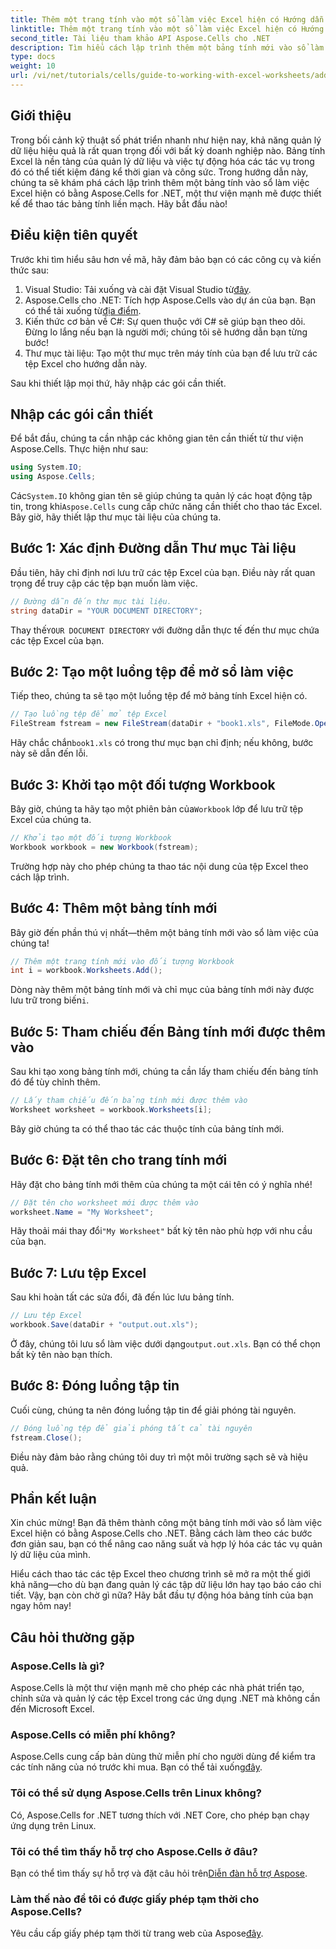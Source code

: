 ```yaml
---
title: Thêm một trang tính vào một sổ làm việc Excel hiện có Hướng dẫn C#
linktitle: Thêm một trang tính vào một sổ làm việc Excel hiện có Hướng dẫn C#
second_title: Tài liệu tham khảo API Aspose.Cells cho .NET
description: Tìm hiểu cách lập trình thêm một bảng tính mới vào sổ làm việc Excel hiện có bằng Aspose.Cells cho .NET. Hướng dẫn từng bước này bao gồm cách lưu sổ làm việc đã sửa đổi, giúp các nhà phát triển dễ dàng thực hiện.
type: docs
weight: 10
url: /vi/net/tutorials/cells/guide-to-working-with-excel-worksheets/adding-worksheet-to-existing-excel-workbook-csharp-tutorial/
---
```

## Giới thiệu

Trong bối cảnh kỹ thuật số phát triển nhanh như hiện nay, khả năng quản lý dữ liệu hiệu quả là rất quan trọng đối với bất kỳ doanh nghiệp nào. Bảng tính Excel là nền tảng của quản lý dữ liệu và việc tự động hóa các tác vụ trong đó có thể tiết kiệm đáng kể thời gian và công sức. Trong hướng dẫn này, chúng ta sẽ khám phá cách lập trình thêm một bảng tính vào sổ làm việc Excel hiện có bằng Aspose.Cells for .NET, một thư viện mạnh mẽ được thiết kế để thao tác bảng tính liền mạch. Hãy bắt đầu nào!

## Điều kiện tiên quyết

Trước khi tìm hiểu sâu hơn về mã, hãy đảm bảo bạn có các công cụ và kiến thức sau:

1.  Visual Studio: Tải xuống và cài đặt Visual Studio từ[đây](https://visualstudio.microsoft.com/vs/).
2. Aspose.Cells cho .NET: Tích hợp Aspose.Cells vào dự án của bạn. Bạn có thể tải xuống từ[địa điểm](https://releases.aspose.com/cells/net/).
3. Kiến thức cơ bản về C#: Sự quen thuộc với C# sẽ giúp bạn theo dõi. Đừng lo lắng nếu bạn là người mới; chúng tôi sẽ hướng dẫn bạn từng bước!
4. Thư mục tài liệu: Tạo một thư mục trên máy tính của bạn để lưu trữ các tệp Excel cho hướng dẫn này.

Sau khi thiết lập mọi thứ, hãy nhập các gói cần thiết.

## Nhập các gói cần thiết

Để bắt đầu, chúng ta cần nhập các không gian tên cần thiết từ thư viện Aspose.Cells. Thực hiện như sau:

```csharp
using System.IO;
using Aspose.Cells;
```

 Các`System.IO` không gian tên sẽ giúp chúng ta quản lý các hoạt động tập tin, trong khi`Aspose.Cells` cung cấp chức năng cần thiết cho thao tác Excel. Bây giờ, hãy thiết lập thư mục tài liệu của chúng ta.

## Bước 1: Xác định Đường dẫn Thư mục Tài liệu

Đầu tiên, hãy chỉ định nơi lưu trữ các tệp Excel của bạn. Điều này rất quan trọng để truy cập các tệp bạn muốn làm việc.

```csharp
// Đường dẫn đến thư mục tài liệu.
string dataDir = "YOUR DOCUMENT DIRECTORY";
```

 Thay thế`YOUR DOCUMENT DIRECTORY` với đường dẫn thực tế đến thư mục chứa các tệp Excel của bạn.

## Bước 2: Tạo một luồng tệp để mở sổ làm việc

Tiếp theo, chúng ta sẽ tạo một luồng tệp để mở bảng tính Excel hiện có.

```csharp
// Tạo luồng tệp để mở tệp Excel
FileStream fstream = new FileStream(dataDir + "book1.xls", FileMode.Open);
```

 Hãy chắc chắn`book1.xls` có trong thư mục bạn chỉ định; nếu không, bước này sẽ dẫn đến lỗi.

## Bước 3: Khởi tạo một đối tượng Workbook

 Bây giờ, chúng ta hãy tạo một phiên bản của`Workbook` lớp để lưu trữ tệp Excel của chúng ta.

```csharp
// Khởi tạo một đối tượng Workbook
Workbook workbook = new Workbook(fstream);
```

Trường hợp này cho phép chúng ta thao tác nội dung của tệp Excel theo cách lập trình.

## Bước 4: Thêm một bảng tính mới

Bây giờ đến phần thú vị nhất—thêm một bảng tính mới vào sổ làm việc của chúng ta!

```csharp
// Thêm một trang tính mới vào đối tượng Workbook
int i = workbook.Worksheets.Add();
```

 Dòng này thêm một bảng tính mới và chỉ mục của bảng tính mới này được lưu trữ trong biến`i`.

## Bước 5: Tham chiếu đến Bảng tính mới được thêm vào

Sau khi tạo xong bảng tính mới, chúng ta cần lấy tham chiếu đến bảng tính đó để tùy chỉnh thêm.

```csharp
// Lấy tham chiếu đến bảng tính mới được thêm vào
Worksheet worksheet = workbook.Worksheets[i];
```

Bây giờ chúng ta có thể thao tác các thuộc tính của bảng tính mới.

## Bước 6: Đặt tên cho trang tính mới

Hãy đặt cho bảng tính mới thêm của chúng ta một cái tên có ý nghĩa nhé!

```csharp
// Đặt tên cho worksheet mới được thêm vào
worksheet.Name = "My Worksheet";
```

 Hãy thoải mái thay đổi`"My Worksheet"` bất kỳ tên nào phù hợp với nhu cầu của bạn.

## Bước 7: Lưu tệp Excel

Sau khi hoàn tất các sửa đổi, đã đến lúc lưu bảng tính.

```csharp
// Lưu tệp Excel
workbook.Save(dataDir + "output.out.xls");
```

 Ở đây, chúng tôi lưu sổ làm việc dưới dạng`output.out.xls`. Bạn có thể chọn bất kỳ tên nào bạn thích.

## Bước 8: Đóng luồng tập tin

Cuối cùng, chúng ta nên đóng luồng tập tin để giải phóng tài nguyên.

```csharp
// Đóng luồng tệp để giải phóng tất cả tài nguyên
fstream.Close();
```

Điều này đảm bảo rằng chúng tôi duy trì một môi trường sạch sẽ và hiệu quả.

## Phần kết luận

Xin chúc mừng! Bạn đã thêm thành công một bảng tính mới vào sổ làm việc Excel hiện có bằng Aspose.Cells cho .NET. Bằng cách làm theo các bước đơn giản sau, bạn có thể nâng cao năng suất và hợp lý hóa các tác vụ quản lý dữ liệu của mình. 

Hiểu cách thao tác các tệp Excel theo chương trình sẽ mở ra một thế giới khả năng—cho dù bạn đang quản lý các tập dữ liệu lớn hay tạo báo cáo chi tiết. Vậy, bạn còn chờ gì nữa? Hãy bắt đầu tự động hóa bảng tính của bạn ngay hôm nay!

## Câu hỏi thường gặp

### Aspose.Cells là gì?
Aspose.Cells là một thư viện mạnh mẽ cho phép các nhà phát triển tạo, chỉnh sửa và quản lý các tệp Excel trong các ứng dụng .NET mà không cần đến Microsoft Excel.

### Aspose.Cells có miễn phí không?
 Aspose.Cells cung cấp bản dùng thử miễn phí cho người dùng để kiểm tra các tính năng của nó trước khi mua. Bạn có thể tải xuống[đây](https://releases.aspose.com/cells/net/).

### Tôi có thể sử dụng Aspose.Cells trên Linux không?
Có, Aspose.Cells for .NET tương thích với .NET Core, cho phép bạn chạy ứng dụng trên Linux.

### Tôi có thể tìm thấy hỗ trợ cho Aspose.Cells ở đâu?
 Bạn có thể tìm thấy sự hỗ trợ và đặt câu hỏi trên[Diễn đàn hỗ trợ Aspose](https://forum.aspose.com/c/cells/9).

### Làm thế nào để tôi có được giấy phép tạm thời cho Aspose.Cells?
 Yêu cầu cấp giấy phép tạm thời từ trang web của Aspose[đây](https://purchase.conholdate.com/temporary-license/).